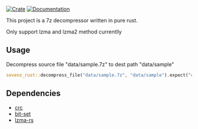 [![Crate](https://img.shields.io/crates/v/sevenz-rust.svg)](https://crates.io/crates/sevenz-rust)
 [![Documentation](https://docs.rs/sevenz-rust/badge.svg)](https://docs.rs/sevenz-rust)
 
This project is a 7z decompressor written in pure rust.

Only support lzma and lzma2 method currentlly

## Usage

Decompress source file "data/sample.7z" to dest path "data/sample"

```rust
sevenz_rust::decompress_file("data/sample.7z", "data/sample").expect("complete");
```

## Dependencies
- [crc](https://crates.io/crates/crc)
- [bit-set](https://crates.io/crates/bit-set)
- [lzma-rs](https://crates.io/crates/lzma-rs)
